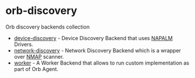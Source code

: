 # orb-discovery

Orb discovery backends collection

- [device-discovery](./device-discovery/README.md) - Device Discovery Backend that uses [NAPALM](https://github.com/napalm-automation/napalm) Drivers.
- [network-discovery](./network-discovery/README.md) - Network Discovery Backend which is a wrapper over [NMAP](https://nmap.org/) scanner.
- [worker](./worker/README.md) - A Worker Backend that allows to run custom implementation as part of Orb Agent.